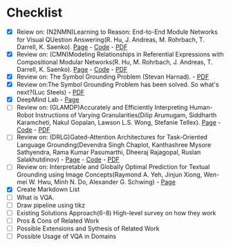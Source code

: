 # Checklist

- [x] Reiew on: (N2NMN)Learning to Reason: End-to-End Module Networks for Visual QUestion Answering(R. Hu, J. Andreas, M. Rohrbach, T. Darrell, K. Saenko). [Page](http://ronghanghu.com/n2nmn/) - [Code](https://github.com/ronghanghu/n2nmn) - [PDF](https://arxiv.org/pdf/1704.05526.pdf)
- [x] Review on: (CMN)Modeling Relationships in Referential Expressions with Compositional Modular Networks(R. Hu, M. Rohrbach, J. Andreas, T. Darrell, K. Saenko). [Page](http://ronghanghu.com/cmn/) - [Code](https://github.com/ronghanghu/cmn) - [PDF](https://arxiv.org/pdf/1611.09978.pdf)
- [x] Review on: The Symbol Grounding Problem (Stevan Harnad). - [PDF](http://users.ecs.soton.ac.uk/harnad/Papers/Harnad/harnad90.sgproblem.html)
- [x] Review on:The Symbol Grounding Problem has been solved. So what's next?(Luc Steels) - [PDF](http://homepage.univie.ac.at/nicole.rossmanith/concepts/papers/steels2008symbol.pdf)
- [x] DeepMind Lab - [Page](https://deepmind.com/blog/open-sourcing-deepmind-lab/)
- [ ] Review on: (GLAMDP)Accurately and Efficiently Interpreting Human-Robot Instructions of Varying Granularities(Dilip Arumugam, Siddharth Karamcheti, Nakul Gopalan, Lawson L.S. Wong, Stefanie Tellex). [Page](https://arxiv.org/abs/1704.06616) - [Code](https://github.com/h2r/GLAMDP) - [PDF](https://arxiv.org/pdf/1704.06616.pdf)
- [ ] Review on: (DRLG)Gated-Attention Architectures for Task-Oriented Language Grounding(Devendra Singh Chaplot, Kanthashree Mysore Sathyendra, Rama Kumar Pasumarthi, Dheeraj Rajagopal, Ruslan Salakhutdinov) - [Page](https://sites.google.com/view/gated-attention/home) - [Code](https://github.com/devendrachaplot/DeepRL-Grounding) - [PDF](https://arxiv.org/pdf/1706.07230.pdf)
- [ ] Review on: Interpretable and Globally Optimal Prediction for Textual Grounding using Image Concepts(Raymond A. Yeh, Jinjun Xiong, Wen-mei W. Hwu, Minh N. Do, Alexander G. Schwing) - [Page](http://www.isle.illinois.edu/~yeh17/projects/interpretable_globally/index.html) 
- [x] Create Markdown List
- [ ] What is VQA.
- [ ] Draw pipeline using tikz 
- [ ] Existing Solutions Approach(6-8) High-level survey on how they work
- [ ] Pros & Cons of Related Work
- [ ] Possible Extensions and Sythesis of Related Work
- [ ] Possible Usage of VQA in Domains
